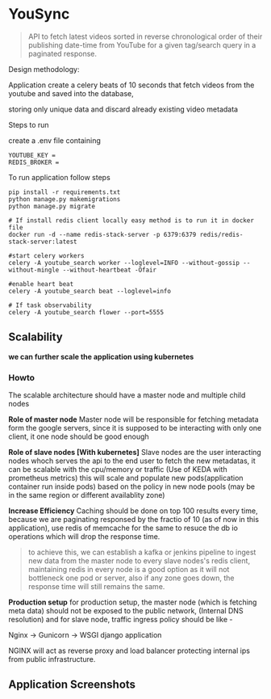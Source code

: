 # YouSync

>  API to fetch latest videos sorted in reverse chronological order of their publishing date-time from YouTube for a given tag/search query in a paginated response.

Design methodology:

Application create a celery beats of 10 seconds that fetch videos from the youtube and saved into the database, 

storing only unique data and discard already existing video metadata

Steps to run

create a .env file containing

```
YOUTUBE_KEY =
REDIS_BROKER =
```

To run application follow steps

```shell
pip install -r requirements.txt
python manage.py makemigrations
python manage.py migrate

# If install redis client locally easy method is to run it in docker file
docker run -d --name redis-stack-server -p 6379:6379 redis/redis-stack-server:latest

#start celery workers
celery -A youtube_search worker --loglevel=INFO --without-gossip --without-mingle --without-heartbeat -Ofair

#enable heart beat
celery -A youtube_search beat --loglevel=info

# If task observability
celery -A youtube_search flower --port=5555
```

## Scalability 

**we can further scale the application using kubernetes**

### Howto
The scalable architecture should have a master node and multiple child nodes

**Role of master node** 
Master node will be responsible for fetching metadata form the google servers, since it is supposed to be interacting with only one client, it one node should be good enough 

**Role of slave nodes [With kubernetes]**
Slave nodes are the user interacting nodes whoch serves the api to the end user to fetch the new metadatas, it can be scalable with the cpu/memory or traffic (Use of KEDA with prometheus metrics) this will scale and populate new pods(application container run inside pods) based on the policy in new node pools (may be in the same region or different availablity zone)

**Increase Efficiency**
Caching should be done on top 100 results every time, because we are paginating responsed by the fractio of 10 (as of now in this application), use redis of memcache for the same to resuce the db io operations which will drop the response time.
> to achieve this, we can establish a kafka or jenkins pipeline to ingest new data from the master node to every slave nodes's redis client, maintaining redis in every node is a good option as it will not bottleneck one pod or server, also if any zone goes down, the response time will still remains the same.

**Production setup** 
for production setup, the master node (which is fetching meta data) should not be exposed to the public network, (Internal DNS resolution) and for slave node, traffic ingress policy should be like -

Nginx ->  Gunicorn -> WSGI django application 

NGINX will act as reverse proxy and load balancer protecting internal ips from public infrastructure.

## Application Screenshots 

